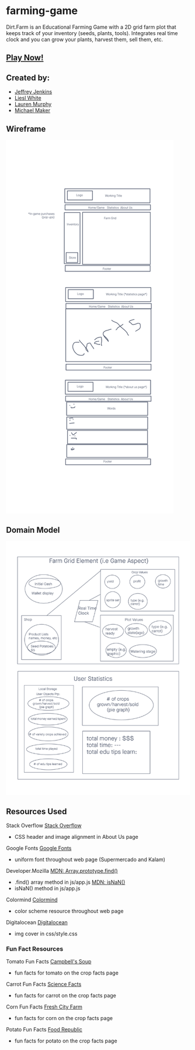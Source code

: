 # farming-game

Dirt.Farm is an Educational Farming Game with a 2D grid farm plot that keeps track of your inventory (seeds, plants, tools). Integrates real time clock and you can grow your plants, harvest them, sell them, etc.

## [Play Now!](https://lausl-makins.github.io/farming-game/)

## Created by:

- [Jeffrey Jenkins](https://github.com/jeffreyjtech)
- [Liesl White](https://github.com/LieslW)
- [Lauren Murphy](https://github.com/L-nobilis)
- [Michael Maker](https://github.com/guerillaxgardener)

## Wireframe

![Wireframe](assets/Farm-Game-Wireframe.png "Wireframe Diagram")

## Domain Model

![Domain Model](assets/Domain-Project-Prep-4.png "Domain Model Diagram")

## Resources Used

Stack Overflow 
[Stack Overflow](https://stackoverflow.com/questions/28939690/aligning-header-in-css-with-logo-image)
- CSS header and image alignment in About Us page

Google Fonts
[Google Fonts](https://fonts.google.com/specimen/Open+Sans?category=Serif,Sans+Serif#standard-styles)
- uniform font throughout web page (Supermercado and Kalam) 

Developer.Mozilla
[MDN: Array.prototype.find()](https://developer.mozilla.org/en-US/docs/Web/JavaScript/Reference/Global_Objects/Array/find)
- .find() array method in js/app.js
[MDN: isNaN()](https://developer.mozilla.org/en-US/docs/Web/JavaScript/Reference/Global_Objects/isNaN)
- isNaN() method in js/app.js

Colormind
[Colormind](http://colormind.io/)
- color scheme resource throughout web page 

Digitalocean
[Digitalocean](https://www.digitalocean.com/community/tutorials/css-cropping-images-object-fit)
- img cover in css/style.css

### Fun Fact Resources

Tomato Fun Facts
[Campbell's Soup](https://www.campbellsoup.co.uk/blog/fun-facts-about-tomatoes/)
- fun facts for tomato on the crop facts page

Carrot Fun Facts
[Science Facts](https://www.sciencekids.co.nz/sciencefacts/food/carrots.html)
- fun facts for carrot on the crop facts page

Corn Fun Facts
[Fresh City Farm](https://www.freshcityfarms.com/blogs/9-facts-you-might-not-know-about-corn)
- fun facts for corn on the crop facts page

Potato Fun Facts 
[Food Republic](https://www.foodrepublic.com/2014/12/22/10-thing-you-probably-didnt-know-about-potatoes/)
- fun facts for potato on the crop facts page


